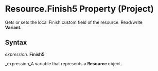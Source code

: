 
# Resource.Finish5 Property (Project)

Gets or sets the local Finish custom field of the resource. Read/write  **Variant**.


## Syntax

 _expression_. **Finish5**

 _expression_A variable that represents a  **Resource** object.

